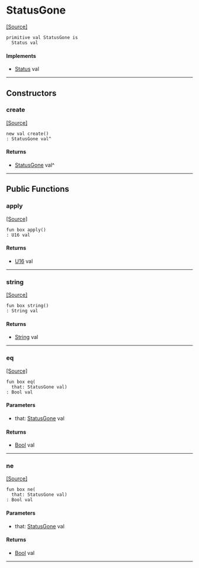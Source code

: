 # StatusGone
<span class="source-link">[[Source]](src/server/status.md#L98)</span>
```pony
primitive val StatusGone is
  Status val
```

#### Implements

* [Status](server-Status.md) val

---

## Constructors

### create
<span class="source-link">[[Source]](src/server/status.md#L98)</span>


```pony
new val create()
: StatusGone val^
```

#### Returns

* [StatusGone](server-StatusGone.md) val^

---

## Public Functions

### apply
<span class="source-link">[[Source]](src/server/status.md#L99)</span>


```pony
fun box apply()
: U16 val
```

#### Returns

* [U16](builtin-U16.md) val

---

### string
<span class="source-link">[[Source]](src/server/status.md#L100)</span>


```pony
fun box string()
: String val
```

#### Returns

* [String](builtin-String.md) val

---

### eq
<span class="source-link">[[Source]](src/server/status.md#L99)</span>


```pony
fun box eq(
  that: StatusGone val)
: Bool val
```
#### Parameters

*   that: [StatusGone](server-StatusGone.md) val

#### Returns

* [Bool](builtin-Bool.md) val

---

### ne
<span class="source-link">[[Source]](src/server/status.md#L99)</span>


```pony
fun box ne(
  that: StatusGone val)
: Bool val
```
#### Parameters

*   that: [StatusGone](server-StatusGone.md) val

#### Returns

* [Bool](builtin-Bool.md) val

---

